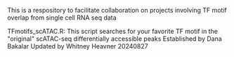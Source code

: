 This is a respository to facilitate collaboration on projects involving TF motif overlap from single cell RNA seq data

TFmotifs_scATAC.R: This script searches for your favorite TF motif in the "original" scATAC-seq differentially accessible peaks
Established by Dana Bakalar
Updated by Whitney Heavner 20240827
